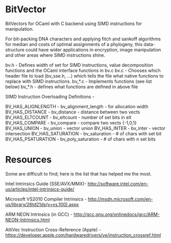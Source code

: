 BitVector
=========
BitVectors for OCaml with C backend using SIMD instructions for manipulation.

For bit-packing DNA characters and applying fitch and sankoff algorithms for
median and costs of optimal assignments of a phylogeny, this data-structure
could have wider applications in encryption, image manipulation and other areas
where SIMD instructions shine.


bv.h     - Defines width of set for SIMD instructions, value decomposition
           functions and the OCaml interface functions in bv.c
bv.c     - Chooses which header file to load (bv\_sse.h, ...) which tells the
           file what native functions to replace with SIMD instructions.
bv\_\*.c - Implements functions (see list below)
bv\_\*.h - defines what functions are defined in above file


SIMD Instruction Overloading Definitions -

BV\_HAS\_ALIGNLENGTH    - bv\_alignment\_length     - for allocation width
BV\_HAS\_DISTANCE       - bv\_distance              - distance between two vects
BV\_HAS\_ELTCOUNT       - bv\_eltcount              - number of set bits in elt
BV\_HAS\_COMPARE        - bv\_compare               - compare two vects {-1,0,1}
BV\_HAS\_UNION          - bv\_union                 - vector union
BV\_HAS\_INTER          - bv\_inter                 - vector intersection
BV\_HAS\_SATURATION     - bv\_saturation            - # of chars with set bit
BV\_HAS\_PSATURATION    - bv\_poly\_saturation      - # of chars with n set bits


Resources
=========
Some are difficult to find; here is the list that has helped me the most.

Intel Intrinsics Guide (SSE/AVX/MMX)-
    http://software.intel.com/en-us/articles/intel-intrinsics-guide/

Microsoft VS2010 Compiler Intrinsics -
    http://msdn.microsoft.com/en-us/library/26td21ds(v=vs.100).aspx

ARM NEON Intrinsics (in GCC) -
    http://gcc.gnu.org/onlinedocs/gcc/ARM-NEON-Intrinsics.html

AltiVec Instruction Cross-Reference (Apple) -
    https://developer.apple.com/hardwaredrivers/ve/instruction_crossref.html
